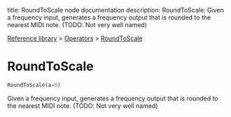 title: RoundToScale node documentation
description: RoundToScale: Given a frequency input, generates a frequency output that is rounded to the nearest MIDI note. (TODO: Not very well named)

[Reference library](../../index.md) > [Operators](../index.md) > [RoundToScale](index.md)

# RoundToScale

```python
RoundToScale(a=0)
```

Given a frequency input, generates a frequency output that is rounded to the nearest MIDI note. (TODO: Not very well named)

